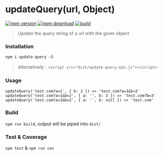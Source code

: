# updateQuery(url, Object)

[![npm version][npm-v-img]][npm-url]
[![npm download][npm-dl-img]][npm-url]
[![build][build-img]][build-url]

> Update the query string of a url with the given object

### Installation

`npm i update-query -S`  
> alternatively：`<script src="dist/update-query.min.js"></script>`

### Usage
```
updateQuery('test.com?a=1', { b: 2 }) => 'test.com?a=1&b=2'
updateQuery('test.com?a=1&b=2', { a: '', b: 3 }) => 'test.com?b=3'
updateQuery('test.com?a=1&b=2', { a: '', b: null }) => 'test.com'
```

### Build

`npm run build`, output will be piped into `dist/`


### Test & Coverage

`npm test` & `npm run cov`

[npm-url]: https://www.npmjs.com/package/update-query
[npm-v-img]: http://img.shields.io/npm/v/update-query.svg
[npm-dl-img]: http://img.shields.io/npm/dm/update-query.svg
[build-img]: https://travis-ci.org/kenberkeley/update-query.svg?branch=master
[build-url]: https://travis-ci.org/kenberkeley/update-query
